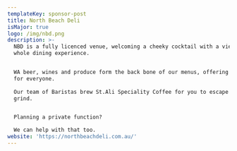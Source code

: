 ```yaml
---
templateKey: sponsor-post
title: North Beach Deli
isMajor: true
logo: /img/nbd.png
description: >-
  NBD is a fully licenced venue, welcoming a cheeky cocktail with a view or the
  whole dining experience. 


  WA beer, wines and produce form the back bone of our menus, offering something
  for everyone.
   
  Our team of Baristas brew St.Ali Speciality Coffee for you to escape the daily
  grind.


  Planning a private function? 

  We can help with that too.
website: 'https://northbeachdeli.com.au/'
---
```


